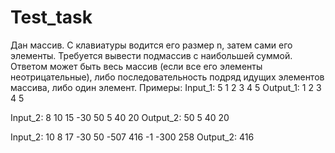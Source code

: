 # Test_task
Дан массив. С клавиатуры водится его размер n, затем сами его элементы.
Требуется вывести подмассив с наибольшей суммой. Ответом может быть весь массив (если все его элементы неотрицательные), либо последовательность подряд идущих элементов массива, либо один элемент.
Примеры:
Input_1:
5
1 2 3 4 5
Output_1:
1 2 3 4 5

Input_2:
8
10 15 -30 50 5 40 20
Output_2:
50 5 40 20

Input_2:
10
8 17 -30 50 -507 416 -1 -300 258
Output_2:
416
